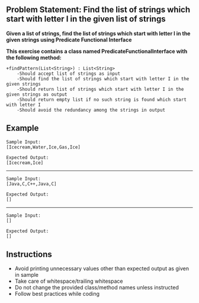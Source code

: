  ## Problem Statement: Find the list of strings which start with letter I in the given list of strings ##

**Given a list of strings, find the list of strings which start with letter I in the given strings using Predicate Functional Interface**

**This exercise contains a class named PredicateFunctionalInterface with the following method:**


    +findPattern(List<String>) : List<String>
        -Should accept list of strings as input  
        -Should find the list of strings which start with letter I in the given strings 
        -Should return list of strings which start with letter I in the given strings as output
        -Should return empty list if no such string is found which start with letter I
        -Should avoid the redundancy among the strings in output
        
      
## Example
    Sample Input:
    [Icecream,Water,Ice,Gas,Ice]
    
    Expected Output:   
    [Icecream,Ice]
--------------------------------------------------------
    Sample Input:
    [Java,C,C++,Java,C]
    
    Expected Output:
    []
--------------------------------------------------------
    Sample Input:
    []
    
    Expected Output:
    []

## Instructions
- Avoid printing unnecessary values other than expected output as given in sample
- Take care of whitespace/trailing whitespace
- Do not change the provided class/method names unless instructed
- Follow best practices while coding